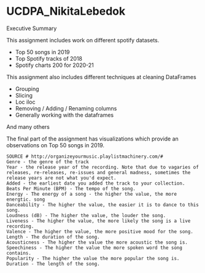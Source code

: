 # UCDPA_NikitaLebedok
Executive Summary

This assignment includes work on different spotify datasets.
- Top 50 songs in 2019
- Top Spotify tracks of 2018
- Spotify charts 200 for 2020-21

This assignment also includes different techniques at cleaning DataFrames
- Grouping
- Slicing
- Loc iloc
- Removing / Adding / Renaming columns
- Generally working with the dataframes

And many others

The final part of the assignment has visualizations which provide an observations 
on Top 50 songs in 2019.




    SOURCE # http://organizeyourmusic.playlistmachinery.com/#
    Genre - the genre of the track
    Year - the release year of the recording. Note that due to vagaries of releases, re-releases, re-issues and general madness, sometimes the release years are not what you'd expect.
    Added - the earliest date you added the track to your collection.
    Beats Per Minute (BPM) - The tempo of the song.
    Energy - The energy of a song - the higher the value, the more energtic. song
    Danceability - The higher the value, the easier it is to dance to this song.
    Loudness (dB) - The higher the value, the louder the song.
    Liveness - The higher the value, the more likely the song is a live recording.
    Valence - The higher the value, the more positive mood for the song.
    Length - The duration of the song.
    Acousticness - The higher the value the more acoustic the song is.
    Speechiness - The higher the value the more spoken word the song contains.
    Popularity - The higher the value the more popular the song is.
    Duration - The length of the song. 